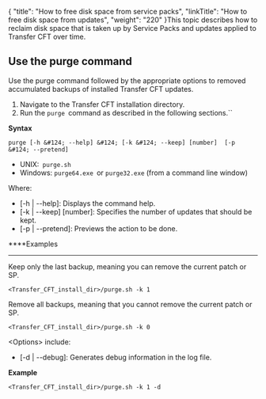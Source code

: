 {
    "title": "How to free disk space from service packs",
    "linkTitle": "How to free disk space from updates",
    "weight": "220"
}This topic describes how to reclaim disk space that is taken up by Service Packs and updates applied to Transfer CFT over time.  

Use the purge command
---------------------

Use the purge command followed by the appropriate options to removed accumulated backups of installed Transfer CFT updates.  

1. Navigate to the Transfer CFT installation directory.  
1. Run the `purge `command as described in the following sections.``

****Syntax****

`purge [-h &#124; --help] &#124; [-k &#124; --keep] [number]  [-p &#124; --pretend]`

- UNIX:` purge.sh`
- Windows: `purge64.exe `or `purge32.exe` (from a command line window)  

Where:  

- [-h &#124; --help]: Displays the command help.  
- [-k &#124; --keep] [number]: Specifies the number of updates that should be kept.
- [-p &#124; --pretend]: Previews the action to be done.  

****Examples  
****

Keep only the last backup, meaning you can remove the current patch or SP.

```
<Transfer_CFT_install_dir>/purge.sh -k 1
```

Remove all backups, meaning that you cannot remove the current patch or SP.

```
<Transfer_CFT_install_dir>/purge.sh -k 0
```

&lt;Options&gt; include:

- [-d &#124; --debug]: Generates debug information in the log file.

****Example****

```
<Transfer_CFT_install_dir>/purge.sh -k 1 -d
```
